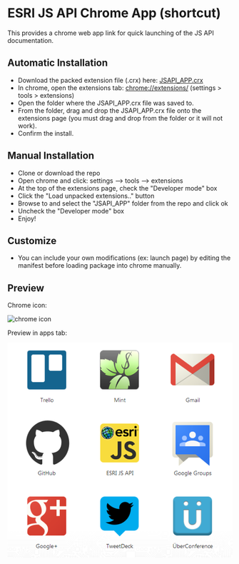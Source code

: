 # ESRI JS API Chrome App (shortcut)

This provides a chrome web app link for quick launching of the JS API documentation.

## Automatic Installation

* Download the packed extension file (.crx) here: [JSAPI_APP.crx](https://github.com/DavidSpriggs/ChromeWebAppJSAPI/raw/master/JSAPI_APP.crx)
* In chrome, open the extensions tab: [chrome://extensions/](chrome://extensions/) (settings > tools > extensions)
* Open the folder where the JSAPI_APP.crx file was saved to.
* From the folder, drag and drop the JSAPI_APP.crx file onto the extensions page (you must drag and drop from the folder or it will not work).
* Confirm the install.

## Manual Installation

* Clone or download the repo
* Open chrome and click: settings --> tools --> extensions
* At the top of the extensions page, check the "Developer mode" box
* Click the "Load unpacked extensions.." button
* Browse to and select the "JSAPI_APP" folder from the repo and click ok
* Uncheck the "Developer mode" box
* Enjoy!

## Customize
* You can include your own modifications (ex: launch page) by editing the manifest before loading package into chrome manually.

## Preview
Chrome icon:

![chrome icon](https://raw.github.com/DavidSpriggs/ChromeWebAppJSAPI/master/JSAPI_APP/icon128.png)

Preview in apps tab:

![preview](https://github.com/DavidSpriggs/ChromeWebAppJSAPI/raw/master/source%20images/screen1.png)
